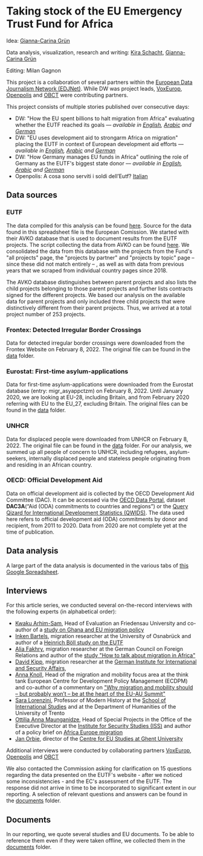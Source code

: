 # Taking stock of the EU Emergency Trust Fund for Africa

Idea: [Gianna-Carina Grün](https://twitter.com/giannagruen)

Data analysis, visualization, research and writing: [Kira Schacht](https://twitter.com/daten_drang), [Gianna-Carina Grün](https://twitter.com/giannagruen)

Editing: Milan Gagnon

This project is a collaboration of several partners within the [European Data Journalism Network (EDJNet)](https://www.europeandatajournalism.eu/). While DW was project leads, [VoxEurop](https://voxeurop.eu/en/), [Openpolis](https://www.openpolis.it/) and [OBCT](https://www.balcanicaucaso.org/eng) were contributing partners.

This project consists of multiple stories published over consecutive days:
- DW: "How the EU spent billions to halt migration from Africa" evaluating whether the EUTF reached its goals –– *available in [English](https://dw.com/a-61362906), [Arabic](https://p.dw.com/p/49qAg) and [German](https://dw.com/a-61443980)*
- DW: "EU uses development aid to strongarm Africa on migration" placing the EUTF in context of European development aid efforts –– *available in [English](https://dw.com/a-61375189), [Arabic](https://p.dw.com/p/49uV7) and [German](https://dw.com/a-61430196)*
 - DW: "How Germany manages EU funds in Africa" outlining the role of Germany as the EUTF's biggest state donor –– *available in [English](https://dw.com/a-61375626), [Arabic](https://p.dw.com/p/49yN3) and [German](https://dw.com/a-61445516)*
- Openpolis: A cosa sono serviti i soldi dell’Eutf? [Italian](https://www.openpolis.it/a-cosa-sono-serviti-i-soldi-delleutf/)


## Data sources

### EUTF

The data compiled for this analysis can be found [here](https://docs.google.com/spreadsheets/d/11Z49kZy0Pdx5VX7viqsWtpP9wgwCIVxXFb1amvuOqEY/edit?usp=sharing). Source for the data found in this spreadsheet file is the European Comission. We started with their AVKO database that is used to document results from the EUTF projects. The script collecting the data from AVKO can be found [here](cleaning/). We consolidated the data from this database with the projects from the Fund's "all projects" page, the "projects by partner" and "projects by topic" page – since these did not match entirely – , as well as with data from previous years that we scraped from individual country pages since 2018. 

The AVKO database distinguishes between parent projects and also lists the child projects belonging to those parent projects and further lists contracts signed for the different projects. We based our analysis on the available data for parent projects and only included three child projects that were distinctively different from their parent projects. Thus, we arrived at a total project number of 253 projects.

### Frontex: Detected Irregular Border Crossings

Data for detected irregular border crossings were downloaded from the Frontex Website on February 8, 2022. The original file can be found in the [data](data/) folder.

### Eurostat: First-time asylum-applications

Data for first-time asylum-applications were downloaded from the Eurostat database (entry: migr_asyappctzm) on February 8, 2022. Until January 2020, we are looking at EU-28, including Britain, and from February 2020 referring with EU to the EU_27, excluding Britain. The original files can be found in the [data](data/) folder.

### UNHCR

Data for displaced people were downloaded from UNHCR on February 8, 2022. The original file can be found in the [data](data/) folder. For our analysis, we summed up all people of concern to UNHCR, including refugees, asylum-seekers, internally displaced people and stateless people originating from and residing in an African country.


### OECD: Official Development Aid

Data on official development aid is collected by the OECD Development Aid Committee (DAC). It can be accessed via the [OECD Data Portal](https://stats.oecd.org/), dataset **DAC3A**(“Aid (ODA) commitments to countries and regions”) or the [Query Qizard for International Development Statistics (QWIDS)](https://stats.oecd.org/qwids/).  The data used here refers to official development aid (ODA) commitments by donor and recipient, from 2011 to 2020. Data from 2020 are not complete yet at the time of publication.



## Data analysis

A large part of the data analysis is documented in the various tabs of [this Google Spreadsheet](https://docs.google.com/spreadsheets/d/1kERNIDXJe55Gt64fiNupRA5xTpzOlZt3Cg3amr-kcyQ/edit?usp=sharing). 


## Interviews

For this article series, we conducted several on-the-record interviews with the following experts (in alphabetical order):

* [Kwaku Arhim-Sam](https://www.thh-friedensau.de/mitarbeiter/kwaku-arhin-sam/), Head of Evaluation an Friedensau University and co-author of a [study on Ghana and EU migration policy](https://dgap.org/en/research/publications/ghana-eus-migration-partner)
* [Inken Bartels](https://www.imis.uni-osnabrueck.de/en/members_staff/imis_members/bartels_inken.html), migration researcher at the University of Osnabrück and author of a [Heinrich Böll study on the EUTF](https://www.boell.de/sites/default/files/money_against_migration.pdf)
* [Alia Fakhry](https://dgap.org/en/user/26724/alia-fakhry), migration researcher at the German Council on Foreign Relations and author of the [study "How to talk about migration in Africa"](https://dgap.org/en/research/publications/how-talk-about-migration-africa) 
* [David Kipp](https://www.swp-berlin.org/en/researcher/david-kipp), migration researcher at the [German Institute for International and Security Affairs](https://www.swp-berlin.org/en/),
* [Anna Knoll](https://ecdpm.org/people/annaknoll/), Head of the migration and mobility focus area at the think tank European Centre for Development Policy Management (ECDPM)  and co-author of a commentary on ["Why migration and mobility should – but probably won’t – be at the heart of the EU-AU Summit"](https://ecdpm.org/talking-points/why-migration-mobility-should-probably-wont-be-heart-eu-au-summit/)
* [Sara Lorenzini](https://webapps.unitn.it/du/en/Persona/PER0000845/Pubblicazioni), Professor of Modern History at the [School of International Studies](https://webapps.unitn.it/du/en/StrutturaAccademica/STO0008633/Persone) and at the Department of Humanities of the University of Trento
* [Ottilia Anna Maunganidze](https://afripoli.org/profile/ottilia-anna-maunganidze), Head of Special Projects in the Office of the Executive Director at the [Institute for Security Studies (ISS)](https://issafrica.org/author/ottilia-anna-maunganidze) and author of a policy brief on [Africa Europe migration](http://issafrica.s3.amazonaws.com/site/uploads/PB-166.pdf)
* [Jan Orbie](https://www.ugent.be/ps/politiekewetenschappen/gies/en/team/professors/jan-orbie), director of the [Centre for EU Studies at Ghent University](https://www.ugent.be/ps/politiekewetenschappen/gies/en)

Additional interviews were conducted by collaborating partners [VoxEurop](https://voxeurop.eu/en/), [Openpolis](https://www.openpolis.it/) and [OBCT](https://www.balcanicaucaso.org/eng)


We also contacted the Commission asking for clarification on 15 questions regarding the data presented on the EUTF's website - after we noticed some inconsistencies - and the EC's assessment of the EUTF. The response did not arrive in time to be incorporated to significant extent in our reporting. A selection of relevant questions and answers can be found in the [documents](documents/) folder.

## Documents

In our reporting, we quote several studies and EU documents. To be able to reference them even if they were taken offline, we collected them in the [documents](documents/) folder.
